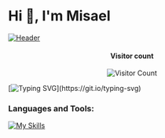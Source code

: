 <h1 align="left">Hi 👋, I'm Misael</h1>

[![Header](https://github.com/misadevs/misadevs/blob/main/header.png)](misadevs.com)

<div align="center">
  <h4>Visitor count</h4>
  
  ![Visitor Count](https://profile-counter.glitch.me/misadevs/count.svg)
</div>

[![Typing SVG](https://readme-typing-svg.demolab.com?font=Fira+Code&weight=700&pause=1000&random=false&width=435&lines=If+you+can+imagine+it%2C+you+can+do+it!)](https://git.io/typing-svg)

<h3 align="left">Languages and Tools:</h3>

[![My Skills](https://skillicons.dev/icons?i=ts,js,go,py,cpp,nodejs,react,nextjs,vite,svelte,redux,angular,tailwind,css,prisma,sqlite,postgres,mysql,mongodb,express,nestjs,firebase,supabase,docker,cloudflare,git,neovim,linux&perline=8)](https://skillicons.dev)
